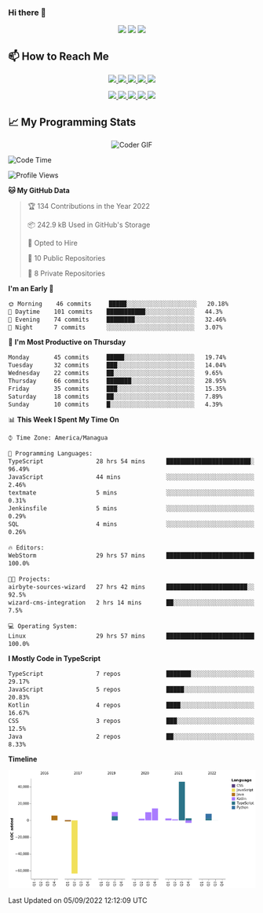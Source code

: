 ### Hi there 👋

<!--
**DevKenny/DevKenny** is a ✨ _special_ ✨ repository because its `README.md` (this file) appears on your GitHub profile.

Here are some ideas to get you started:

- 🔭 I’m currently working on ...
- 🌱 I’m currently learning ...
- 👯 I’m looking to collaborate on ...
- 🤔 I’m looking for help with ...
- 💬 Ask me about ...
- 📫 How to reach me: ...
- 😄 Pronouns: ...
- ⚡ Fun fact: ...
-->

<p align = "center">
  <img src="https://github-readme-stats.vercel.app/api?username=DevKenny&count_private=true&show_icons=true&theme=graywhite&line_height=30&hide_border=true">
  <img src="https://github-readme-stats.vercel.app/api/top-langs/?username=DevKenny&hide=html,css&theme=graywhite&hide_border=true">
  <img src="https://github-profile-summary-cards.vercel.app/api/cards/profile-details?username=DevKenny&theme=vue">
</p>

## 📫 How to Reach Me

<p align="center">
 <a href="https://devkenny.github.io">
  <img src="https://img.shields.io/badge/DevKenny-%23206A5D.svg?&style=for-the-badge&logo=jquery&logoColor=white" />
 </a>

 <a href="https://www.linkedin.com/in/hreal92">
  <img src="https://img.shields.io/badge/connect-%230077B5.svg?&style=for-the-badge&logo=linkedin&logoColor=white" />
 </a>

 <a href="https://join.skype.com/invite/IQ6gVADlpBSM">
  <img src="https://img.shields.io/badge/chat-%2300AFF0.svg?&style=for-the-badge&logo=skype&logoColor=white" />
 </a>

 <a href="mailto:realherrold@gmail.com">
  <img src="https://img.shields.io/badge/email-%23C14438.svg?&style=for-the-badge&logo=Gmail&logoColor=white" />
 </a>

 <a href="https://wa.me/50589517503">
  <img src="https://img.shields.io/badge/Whatsapp-%2300BFA5.svg?&style=for-the-badge&logo=Whatsapp&logoColor=white" />
 </a>
</p>

<p align="center">
  <a href="#">
    <img src="https://badges.pufler.dev/visits/DevKenny/DevKenny?style=flat-square&color=green&logo=github">
  </a>
  <a href="#">
    <img src="https://badges.pufler.dev/years/DevKenny?style=flat-square&color=green&logo=github">
  </a>
  <a href="#">
    <img src="https://badges.pufler.dev/repos/DevKenny?style=flat-square&color=green&logo=github">
  </a>
  <a href="#">
    <img src="https://badges.pufler.dev/gists/DevKenny?style=flat-square&color=green&logo=github">
  </a>
  <a href="#">
    <img src="https://badges.pufler.dev/commits/monthly/DevKenny?style=flat-square&color=green&logo=github">
  </a>
</p>

## 📈 My Programming Stats

<p align="center">
 <img src="https://www.mygo.ge/uploads/blog/1584023795.jpg" alt="Coder GIF" style="max-width:500px">
</p>

<!--START_SECTION:waka-->
![Code Time](http://img.shields.io/badge/Code%20Time-4%2C228%20hrs%2041%20mins-blue)

![Profile Views](http://img.shields.io/badge/Profile%20Views-18-blue)

**🐱 My GitHub Data** 

> 🏆 134 Contributions in the Year 2022
 > 
> 📦 242.9 kB Used in GitHub's Storage 
 > 
> 💼 Opted to Hire
 > 
> 📜 10 Public Repositories 
 > 
> 🔑 8 Private Repositories  
 > 
**I'm an Early 🐤** 

```text
🌞 Morning    46 commits     █████░░░░░░░░░░░░░░░░░░░░   20.18% 
🌆 Daytime    101 commits    ███████████░░░░░░░░░░░░░░   44.3% 
🌃 Evening    74 commits     ████████░░░░░░░░░░░░░░░░░   32.46% 
🌙 Night      7 commits      ░░░░░░░░░░░░░░░░░░░░░░░░░   3.07%

```
📅 **I'm Most Productive on Thursday** 

```text
Monday       45 commits     █████░░░░░░░░░░░░░░░░░░░░   19.74% 
Tuesday      32 commits     ███░░░░░░░░░░░░░░░░░░░░░░   14.04% 
Wednesday    22 commits     ██░░░░░░░░░░░░░░░░░░░░░░░   9.65% 
Thursday     66 commits     ███████░░░░░░░░░░░░░░░░░░   28.95% 
Friday       35 commits     ███░░░░░░░░░░░░░░░░░░░░░░   15.35% 
Saturday     18 commits     ██░░░░░░░░░░░░░░░░░░░░░░░   7.89% 
Sunday       10 commits     █░░░░░░░░░░░░░░░░░░░░░░░░   4.39%

```


📊 **This Week I Spent My Time On** 

```text
⌚︎ Time Zone: America/Managua

💬 Programming Languages: 
TypeScript               28 hrs 54 mins      ████████████████████████░   96.49% 
JavaScript               44 mins             ░░░░░░░░░░░░░░░░░░░░░░░░░   2.46% 
textmate                 5 mins              ░░░░░░░░░░░░░░░░░░░░░░░░░   0.31% 
Jenkinsfile              5 mins              ░░░░░░░░░░░░░░░░░░░░░░░░░   0.29% 
SQL                      4 mins              ░░░░░░░░░░░░░░░░░░░░░░░░░   0.26%

🔥 Editors: 
WebStorm                 29 hrs 57 mins      █████████████████████████   100.0%

🐱‍💻 Projects: 
airbyte-sources-wizard   27 hrs 42 mins      ███████████████████████░░   92.5% 
wizard-cms-integration   2 hrs 14 mins       ██░░░░░░░░░░░░░░░░░░░░░░░   7.5%

💻 Operating System: 
Linux                    29 hrs 57 mins      █████████████████████████   100.0%

```

**I Mostly Code in TypeScript** 

```text
TypeScript               7 repos             ███████░░░░░░░░░░░░░░░░░░   29.17% 
JavaScript               5 repos             █████░░░░░░░░░░░░░░░░░░░░   20.83% 
Kotlin                   4 repos             ████░░░░░░░░░░░░░░░░░░░░░   16.67% 
CSS                      3 repos             ███░░░░░░░░░░░░░░░░░░░░░░   12.5% 
Java                     2 repos             ██░░░░░░░░░░░░░░░░░░░░░░░   8.33%

```


**Timeline**

![Chart not found](https://raw.githubusercontent.com/DevKenny/DevKenny/main/charts/bar_graph.png) 


 Last Updated on 05/09/2022 12:12:09 UTC
<!--END_SECTION:waka-->
